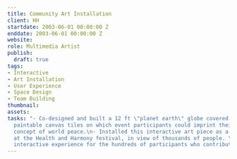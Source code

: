 ```yaml
---
title: Community Art Installation
client: HH
startdate: 2003-06-01 00:00:00 Z
enddate: 2003-06-01 00:00:00 Z
website: 
role: Multimedia Artist
publish:
  draft: true
tags:
- Interactive
- Art Installation
- User Experience
- Space Design
- Team Building
thumbnail: 
assets: 
tasks: "- Co-designed and built a 12 ft \"planet earth\" globe covered in over 100
  paintable canvas tiles on which event participants could imprint their personal
  concept of world peace.\n- Installed this interactive art piece as a featured activity
  at the Health and Harmony festival, in view of thousands of people. \n- Hosted the
  interactive experience for the hundreds of participants who contributed to the piece.\n"
---
```



